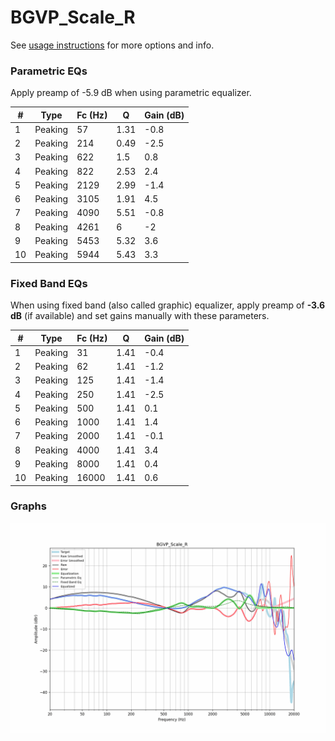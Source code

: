 # BGVP_Scale_R
See [usage instructions](https://github.com/jaakkopasanen/AutoEq#usage) for more options and info.

### Parametric EQs
Apply preamp of -5.9 dB when using parametric equalizer.

|   # | Type    |   Fc (Hz) |    Q |   Gain (dB) |
|-----|---------|-----------|------|-------------|
|   1 | Peaking |        57 | 1.31 |        -0.8 |
|   2 | Peaking |       214 | 0.49 |        -2.5 |
|   3 | Peaking |       622 | 1.5  |         0.8 |
|   4 | Peaking |       822 | 2.53 |         2.4 |
|   5 | Peaking |      2129 | 2.99 |        -1.4 |
|   6 | Peaking |      3105 | 1.91 |         4.5 |
|   7 | Peaking |      4090 | 5.51 |        -0.8 |
|   8 | Peaking |      4261 | 6    |        -2   |
|   9 | Peaking |      5453 | 5.32 |         3.6 |
|  10 | Peaking |      5944 | 5.43 |         3.3 |

### Fixed Band EQs
When using fixed band (also called graphic) equalizer, apply preamp of **-3.6 dB** (if available) and set gains manually with these parameters.

|   # | Type    |   Fc (Hz) |    Q |   Gain (dB) |
|-----|---------|-----------|------|-------------|
|   1 | Peaking |        31 | 1.41 |        -0.4 |
|   2 | Peaking |        62 | 1.41 |        -1.2 |
|   3 | Peaking |       125 | 1.41 |        -1.4 |
|   4 | Peaking |       250 | 1.41 |        -2.5 |
|   5 | Peaking |       500 | 1.41 |         0.1 |
|   6 | Peaking |      1000 | 1.41 |         1.4 |
|   7 | Peaking |      2000 | 1.41 |        -0.1 |
|   8 | Peaking |      4000 | 1.41 |         3.4 |
|   9 | Peaking |      8000 | 1.41 |         0.4 |
|  10 | Peaking |     16000 | 1.41 |         0.6 |

### Graphs
![](./BGVP_Scale_R.png)
